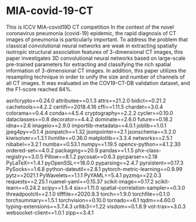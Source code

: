 # MIA-covid-19-CT
This is ICCV MIA-covid19D CT competition
In the context of the novel coronavirus pneumonia (covid-19) epidemic, the
rapid diagnosis of CT images of pneumonia is particularly important. To
address the problem that classical convolutional neural networks are weak in
extracting spatially isotropic structural association features of 3-dimensional
CT images, this paper investigates 3D convolutional neural networks based
on large-scale pre-trained parameters for extracting and classifying the rich
spatial information of 3-dimensional CT images. In addition, this paper
utilizes the resampling technique in order to unify the size and number
of channels of all CT images. It was evaluated on the COV19-CT-DB
validation dataset, and the F1-score reached 84%.

asn1crypto==0.24.0
attributee==0.1.3
attrs==21.2.0
bidict==0.21.2
cachetools==4.2.2
certifi==2018.4.16
cffi==1.11.5
chardet==3.0.4
colorama==0.4.4
conda==4.5.4
cryptography==2.2.2
cycler==0.10.0
dataclasses==0.8
decorator==4.4.2
dominate==2.6.0
future==0.18.2
idna==2.6
imageio==2.9.0
importlib-metadata==4.0.1
joblib==1.0.1
jpeg4py==0.1.4
jsonpatch==1.32
jsonpointer==2.1
jsonschema==3.2.0
kiwisolver==1.3.1
llvmlite==0.36.0
matplotlib==3.3.4
networkx==2.5.1
nibabel==3.2.1
numba==0.53.1
numpy==1.19.5
opencv-python==4.1.2.30
ordered-set==4.0.2
packaging==20.9
pandas==1.1.5
phx-class-registry==3.0.5
Pillow==8.1.2
pycosat==0.6.3
pycparser==2.18
PyLaTeX==1.4.1
pyOpenSSL==18.0.0
pyparsing==2.4.7
pyrsistent==0.17.3
PySocks==1.6.8
python-dateutil==2.8.1
pytorch-metric-learning==0.9.99
pytz==2021.1
PyWavelets==1.1.1
PyYAML==5.4.1
pyzmq==22.0.3
requests==2.25.1
ruamel-yaml==0.15.37
scikit-image==0.17.2
scikit-learn==0.24.2
scipy==1.5.4
six==1.11.0
spatial-correlation-sampler==0.3.0
threadpoolctl==2.1.0
tifffile==2020.9.3
torch==1.9.0
torchfile==0.1.0
torchsummary==1.5.1
torchvision==0.10.0
tornado==6.1
tqdm==4.60.0
typing-extensions==3.7.4.3
urllib3==1.22
visdom==0.1.8.9
vot-trax==3.0.3
websocket-client==1.0.1
zipp==3.4.1

